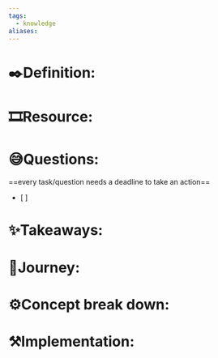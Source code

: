 ```yaml
---
tags:
  - knowledge
aliases:
---
```

# ✒️Definition: 

# 🎞️Resource: 

# 😅Questions:
==every task/question needs a deadline to take an action==
- [ ] 
# ✨Takeaways:

# 🎢Journey:

# ⚙️Concept break down:

# ⚒️Implementation: 
